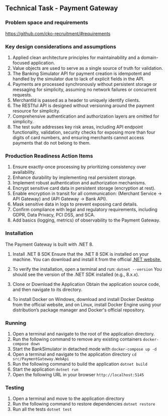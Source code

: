 ﻿## Technical Task - Payment Gateway

### Problem space and requirements
https://github.com/cko-recruitment/#requirements

### Key design considerations and assumptions
1. Applied clean architecture principles for maintainability and a domain-focused application.
2. Value objects are used to serve as a single source of truth for validation. 
3. The Banking Simulator API for payment creation is idempotent and handled by the simulator due to lack of explicit fields in the API.
4. Payments are processed synchronously without persistent storage or messaging for simplicity, assuming no network failures or concurrent requests.
5. MerchantId is passed as a header to uniquely identify clients.
6. The RESTful API is designed without versioning around the payment resource for simplicity.
7. Comprehensive authentication and authorization layers are omitted for simplicity.
8. The test suite addresses key risk areas, including API endpoint functionality, validation, 
security checks for exposing more than four digits of card numbers, and ensuring merchants cannot access payments that do not belong to them.

### Production Readiness Action Items
1. Ensure exactly-once processing by prioritizing consistency over availability.
2. Enhance durability by implementing real persistent storage.
3. Implement robust authentication and authorization mechanisms.
4. Encrypt sensitive card data in persistent storage (encryption at rest).
5. Enable encryption in transit for all communication: (Merchant Service → API Gateway) and (API Gateway → Bank API).
6. Mask sensitive data in logs to prevent exposing card details.
7. Confirm compliance with legal and regulatory requirements, including GDPR, Data Privacy, PCI DSS, and SCA.
8. Add basics (logging, metrics) of observability to the Payment Gateway.

### Installation
The Payment Gateway is built with .NET 8.

1. Install .NET 8 SDK
Ensure that the .NET 8 SDK is installed on your machine. You can download and install it from the official [.NET website.](https://dotnet.microsoft.com/en-us/download/dotnet/8.0)

2. To verify the installation, open a terminal and run:
```dotnet --version```
You should see the version of the .NET SDK installed (e.g., 8.x.x).

3. Clone or Download the Application
Obtain the application source code, and then navigate to its directory.

4. To install Docker on Windows, download and install Docker Desktop from the official website, and on Linux, 
install Docker Engine using your distribution’s package manager and Docker's official repository.

### Running
1. Open a terminal and navigate to the root of the application directory.
2. Run the following command to remove any existing containers
```docker-compose down```
3. Start the BankSimulator in detached mode with
```docker-compose up -d```
4. Open a terminal and navigate to the application directory
```cd src/PaymentGateway.WebApi```
5. Run the following command to build the application
```dotnet build```
6. Start the application 
```dotnet run```
7. Open the following URL in your browser ```http://localhost:5145```

### Testing
1. Open a terminal and move to the application directory
2. Run the following command to restore dependencies
```dotnet restore```
3. Run all the tests
```dotnet test```
